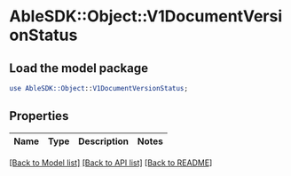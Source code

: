 # AbleSDK::Object::V1DocumentVersionStatus

## Load the model package
```perl
use AbleSDK::Object::V1DocumentVersionStatus;
```

## Properties
Name | Type | Description | Notes
------------ | ------------- | ------------- | -------------

[[Back to Model list]](../README.md#documentation-for-models) [[Back to API list]](../README.md#documentation-for-api-endpoints) [[Back to README]](../README.md)



